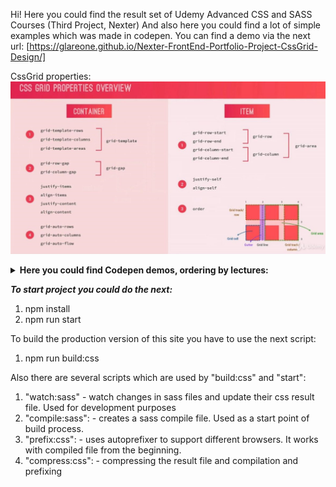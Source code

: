 Hi!
Here you could find the result set of Udemy Advanced CSS and SASS Courses (Third Project, Nexter)
And also here you could find a lot of simple examples which was made in codepen.
You can find a demo via the next url:
[https://glareone.github.io/Nexter-FrontEnd-Portfolio-Project-CssGrid-Design/]

CssGrid properties:
![alt text](img/cssGrid_properties.jpg)

<details>
<summary><b>Here you could find Codepen demos, ordering by lectures:</b></summary>
a. Lecture 1:
* Basics: [https://codepen.io/Glareone/pen/bXBzMx]

b. Lecture 2, ordering:
* stage 1: [https://codepen.io/Glareone/pen/PMbvye]
* stage 2: [https://codepen.io/Glareone/pen/bXByPz]

c. Lecture 3, spanning items (number of column\row, span, -1):
* stage 1: [https://codepen.io/Glareone/pen/eqBwNJ]
* stage 2: [https://codepen.io/Glareone/pen/QeGXye]
* stage 3: [https://codepen.io/Glareone/pen/zgoVKN]

d. Lecture 4, Grid Challenge:
* Method 1, Line numbers: [https://codepen.io/Glareone/pen/QeGXrj]
* Method 2, Line naming: [https://codepen.io/Glareone/pen/qeRBjV]
* Method 3, Naming Grid Areas:  [https://codepen.io/Glareone/pen/rXjNrm] and with some experiments [https://codepen.io/Glareone/pen/bXgGZd]

e. Lecture 5, Implicit vs Explicit Grids:
* [https://codepen.io/Glareone/pen/wVgBvK]

f. Lecture 6, Align Grid Items:
* [https://codepen.io/Glareone/pen/gVgbmp]

g. Lecture 7, Align Tracks (Grid in container):
*  Stage 1 [https://codepen.io/Glareone/pen/MNJYqG]
* Stage 2, grid-auto-flow: row dense; [https://codepen.io/Glareone/pen/ZgLYZq] 
(to change grid order algorithm and occupy some free space, "NO HOLES")

h. Lecture 8, min-content, max-content:
* Stage 1, min-content and max-content example: [https://codepen.io/Glareone/pen/QedbaZ]
* Stage 2, minmax function with rows: [https://codepen.io/Glareone/pen/BXpNqP]
* Stage 3, minmax function also with columns: [https://codepen.io/Glareone/pen/Xvpbyb]

i. Lecture 9, auto-fit, auto-fill:
* Stage 1, auto-fit and auto-fill: [https://codepen.io/Glareone/pen/EqZjqy?editors=1100]
* Stage 2, replacing elements if all tracks can't be placed in one row: [https://codepen.io/Glareone/pen/MNJaww]
</details>

***To start project you could do the next:***
1. npm install
2. npm run start

To build the production version of this site you have to use the next script:
1. npm run build:css

Also there are several scripts which are used by "build:css" and "start":
1. "watch:sass" - watch changes in sass files and update their css result file. Used for development purposes
2. "compile:sass": - creates a sass compile file. Used as a start point of build process.
3. "prefix:css": - uses autoprefixer to support different browsers. It works with compiled file from the beginning.
4. "compress:css": - compressing the result file and compilation and prefixing